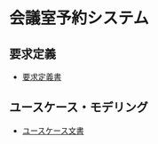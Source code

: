 # 会議室予約システム

## 要求定義
- [要求定義書](./requirement/README.md)

## ユースケース・モデリング
- [ユースケース文書](./usecase/README.md)
